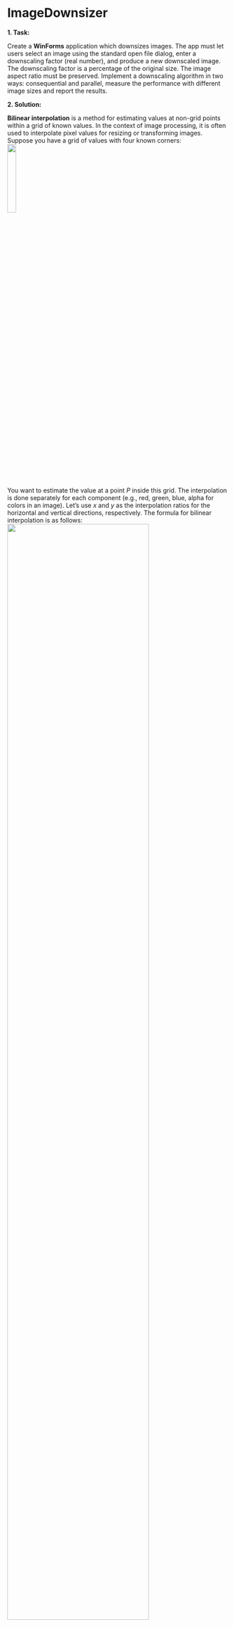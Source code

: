 # ImageDownsizer
**1. Task:**<br>

Create a **WinForms** application which downsizes images. The app must let users select an image using the standard open file dialog, enter a downscaling factor (real number), and produce a new downscaled image. The downscaling factor is a percentage of the original size. The image aspect ratio must be preserved. Implement a downscaling algorithm in two ways: consequential and parallel, measure the performance with different image sizes and report the results.

**2. Solution:**<br>

**Bilinear interpolation** is a method for estimating values at non-grid points within a grid of known values. In the context of image processing, it is often used to interpolate pixel values for resizing or transforming images.
Suppose you have a grid of values with four known corners:<br>
<img src="https://github.com/NikolManolova07/ImageDownsizer/assets/83454633/9869ab62-6e4d-4848-8d0a-62c52d50e0b3" width="20%"><br>
You want to estimate the value at a point *P* inside this grid. The interpolation is done separately for each component (e.g., red, green, blue, alpha for colors in an image). Let’s use *x* and *y* as the interpolation ratios for the horizontal and vertical directions, respectively. The formula for bilinear interpolation is as follows:<br>
<img src="https://github.com/NikolManolova07/ImageDownsizer/assets/83454633/827ea045-880e-4745-a717-6fe65a1a3043" width="80%"><br>
This formula represents a weighted average of the values at the four corners of the grid, where *x* and *y* are the interpolation ratios indicating the fractional distances between the point *P* and the nearest grid points. In the provided C# code, the bilinear interpolation is performed separately for each color component (alpha, red, green, blue), and the formula is applied to calculate the interpolated value for each component. The weighted averages are calculated based on the provided interpolation ratios (xRatio and yRatio) for the horizontal and vertical directions. A figure to illustrate the bilinear interpolation is provided below:<br>

<img src="https://github.com/NikolManolova07/ImageDownsizer/assets/83454633/ae464f2b-a1b8-4738-81c3-d35d1798030a" width="30%"><br>

**3. Test Results:**<br>

The original largish image to experiment with has size as follows: 25 000 x 15 000 px. As the downscaling factor is a percentage of the original size, then we get the following size for width and height of the image regarding the downscaling factor:
- 25% - 6 250 x 3 750 px
- 50% - 12 500 x 7500 px
- 75% - 18 750 x 11 250 px<br>

The image downsizing is done with Consequential, Parallel Threads and Parallel Loop approaches with measured time for execution, presented in the table below for each downscaling factor:<br>

<img src="https://github.com/NikolManolova07/ImageDownsizer/assets/83454633/d60e98ac-055c-4384-811b-14191c408aa8" width="70%"><br>

Test screenshots of the application with the measured execution time for each approach are provided in the *Test* folder of the project.

**4. Resources:**<br>

Bilinear Interpolation:<br>
- https://www.codeproject.com/Articles/5312360/2-D-Interpolation-Functions
- https://www.scratchapixel.com/lessons/mathematics-physics-for-computer-graphics/interpolation/bilinear-filtering.html
- https://meghal-darji.medium.com/implementing-bilinear-interpolation-for-image-resizing-357cbb2c2722
- https://en.wikipedia.org/wiki/Bilinear_interpolation

Parallel Loop:<br>
- https://learn.microsoft.com/en-us/dotnet/api/system.threading.tasks.parallel.for?view=net-8.0
- https://dotnettutorials.net/lesson/parallel-for-method-csharp/
- https://medium.com/@luisalexandre.rodrigues/c-parallel-programming-working-with-parallel-loops-part-i-6fedc922642b

Image Processing:<br>
- https://www.cambridgeincolour.com/tutorials/image-resize-for-web.htm
- https://medium.com/@oleg.shipitko/what-does-stride-mean-in-image-processing-bba158a72bcd
